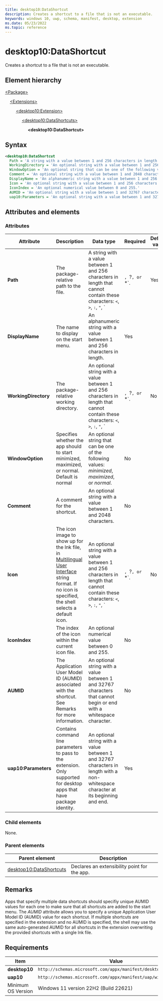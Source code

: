 ```yaml
---
title: desktop10:DataShortcut
description: Creates a shortcut to a file that is not an executable.
keywords: windows 10, uwp, schema, manifest, desktop, extension
ms.date: 05/23/2022
ms.topic: reference
---
```


# desktop10:DataShortcut

Creates a shortcut to a file that is not an executable.

## Element hierarchy

[\<Package\>](element-package.md)

&nbsp;&nbsp;&nbsp;&nbsp;[\<Extensions\>](element-1-extensions.md)

&nbsp;&nbsp;&nbsp;&nbsp; &nbsp;&nbsp;&nbsp;&nbsp;[\<desktop10:Extension\>](element-desktop10-extension.md)

&nbsp;&nbsp;&nbsp;&nbsp; &nbsp;&nbsp;&nbsp;&nbsp; &nbsp;&nbsp;&nbsp;&nbsp;[\<desktop10:DataShortcuts\>](element-desktop10-datashortcuts.md)

&nbsp;&nbsp;&nbsp;&nbsp; &nbsp;&nbsp;&nbsp;&nbsp; &nbsp;&nbsp;&nbsp;&nbsp; &nbsp;&nbsp;&nbsp;&nbsp;**\<desktop10:DataShortcut\>**

## Syntax

```xml
<desktop10:DataShortcut
  Path = 'A string with a value between 1 and 256 characters in length that cannot contain these characters: <, >, :, ", |, ?, or *.'
  WorkingDirectory = 'An optional string with a value between 1 and 256 characters in length that cannot contain these characters: <, >, :, ", |, ?, or *.'
  WindowOption = 'An optional string that can be one of the following values: "minimized", "maximized", or "normal".'
  Comment = 'An optional string with a value between 1 and 2048 characters.'
  DisplayName = 'An alphanumeric string with a value between 1 and 256 characters in length.'
  Icon = 'An optional string with a value between 1 and 256 characters in length that  cannot contain these characters: <, >, :, ", |, ?, or *.'
  IconIndex = 'An optional numerical value between 0 and 255.'
  AUMID = 'An optional string with a value between 1 and 32767 characters that cannot begin or end with a whitespace character.'
  uap10:Parameters = 'An optional string with a value between 1 and 32767 characters in length with a non-whitespace character at its beginning and end.' />
```

## Attributes and elements

### Attributes

| Attribute | Description | Data type | Required | Default value |
|-|-|-|-|-|
| **Path** | The package-relative path to the file. | A string with a value between 1 and 256 characters in length that cannot contain these characters: `<`, `>`, `:`, `"`, `|`, `?`, or `*`. | Yes |  |
| **DisplayName** | The name to display on the start menu. | An alphanumeric string with a value between 1 and 256 characters in length. | Yes |  |
| **WorkingDirectory** | The package-relative working directory. | An optional string with a value between 1 and 256 characters in length that cannot contain these characters: `<`, `>`, `:`, `"`, `|`, `?`, or `*`. | No |  |
| **WindowOption** | Specifies whether the app should to start minimized, maximized, or normal.  Default is normal | An optional string that can be one of the following values: *minimized*, *maximized*, or *normal*. | No |  |
| **Comment** | A comment for the shortcut. | An optional string with a value between 1 and 2048 characters. | No |  |
| **Icon** | The icon image to show up for the lnk file, in [Multilingual User Interface](/windows/win32/intl/multilingual-user-interface) string format. If no icon is specified, the shell selects a default icon. | An optional string with a value between 1 and 256 characters in length that  cannot contain these characters: `<`, `>`, `:`, `"`, `|`, `?`, or `*`. | No |  |
| **IconIndex** | The index of the icon within the current icon file. | An optional numerical value between 0 and 255. | No |  |
| **AUMID** | The Application User Model ID (AUMID) associated with the shortcut. See Remarks for more information. |An optional string with a value between 1 and 32767 characters that cannot begin or end with a whitespace character. | No |  |
| **uap10:Parameters** | Contains command line parameters to pass to the extension. Only supported for desktop apps that have package identity. | An optional string with a value between 1 and 32767 characters in length with a non-whitespace character at its beginning and end. | Yes |  |

### Child elements

None.

### Parent elements

| Parent element | Description |
|-|-|
| [desktop10:DataShortcuts](element-desktop10-datashortcuts.md) | Declares an extensibility point for the app. |

## Remarks

Apps that specify multiple data shortcuts should specifiy unique AUMID values for each one to make sure that all shortcuts are added to the start menu. The *AUMID* attribute allows you to specify a unique Application User Model ID (AUMID) value for each shortcut. If multiple shortcuts are specified in the extension and no AUMID is specified, the shell may use the same auto-generated AUMID for all shortcuts in the extension overwriting the provided shortcuts with a single lnk file.

## Requirements

| Item  | Value  |
|--|--|
| **desktop10** | `http://schemas.microsoft.com/appx/manifest/desktop/windows10/10` |
| **uap10** | `http://schemas.microsoft.com/appx/manifest/uap/windows10/10` |
| Minimum OS Version | Windows 11 version 22H2 (Build 22621) |
